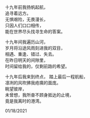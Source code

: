 十九年前我扬帆起航，   
追寻着远方。   
无惧艰险，无畏漫长，   
只因人们口口相传，   
能在世界尽头找寻生命的答案。    

十九年间我遍历山河，   
岁月将沿途风雨刻进我的双目，   
相遇、重逢、错过、失去。   
在昨日明天的间隙里，   
时间留给我的，仅剩前路的希望。    

十九年后我来到终点， 踏上最后一程航船，   
凛冽的风吹拂我疮痍的面庞。   
眺望彼岸，   
未曾想，我所奋不顾身抵达的止境，   
竟是我离时的港湾。    

01/18/2021  
